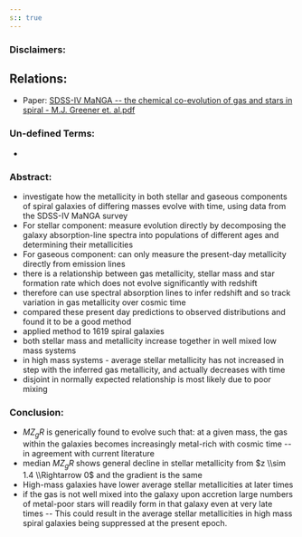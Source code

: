 ```yaml
---
s:: true
---
```

### Disclaimers:


## Relations:
- Paper: [SDSS-IV MaNGA -- the chemical co-evolution of gas and stars in spiral - M.J. Greener et. al.pdf](../../../PDFs/SDSS-IV%20MaNGA%20--%20the%20chemical%20co-evolution%20of%20gas%20and%20stars%20in%20spiral%20-%20M.J.%20Greener%20et.%20al.pdf)

### Un-defined Terms:
- 

### Abstract:

- investigate how the metallicity in both stellar and gaseous components of spiral galaxies of differing masses evolve with time, using data from the SDSS-IV MaNGA survey
- For stellar component: measure evolution directly by decomposing the galaxy absorption-line spectra into populations of different ages and determining their metallicities
- For gaseous component:   can only measure the present-day metallicity directly from emission lines
- there is a relationship between gas metallicity, stellar mass and star formation rate which does not evolve significantly with redshift
- therefore can use spectral absorption lines to infer redshift and so track variation in gas metallicity over cosmic time
- compared these present day predictions to observed distributions and found it to be a good method
- applied method to 1619 spiral galaxies 
- both stellar mass and metallicity increase together in well mixed low mass systems
- in high mass systems - average stellar metallicity has not increased in step with the inferred gas metallicity, and actually decreases with time
- disjoint in normally expected relationship is most likely due to poor mixing

### Conclusion:

- $MZ_gR$ is generically found to evolve such that: at a given mass, the gas within the galaxies becomes increasingly metal-rich with cosmic time -- in agreement with current literature
- median $MZ_gR$  shows general decline in stellar metallicity from $z \\sim 1.4 \\Rightarrow 0$  and the gradient is the same
- High-mass galaxies have lower average stellar metallicities at later times
- if the gas is not well mixed into the galaxy upon accretion large numbers of metal-poor stars will readily form in that galaxy even at very late times -- This could result in the average stellar metallicities in high mass spiral galaxies being suppressed at the present epoch.